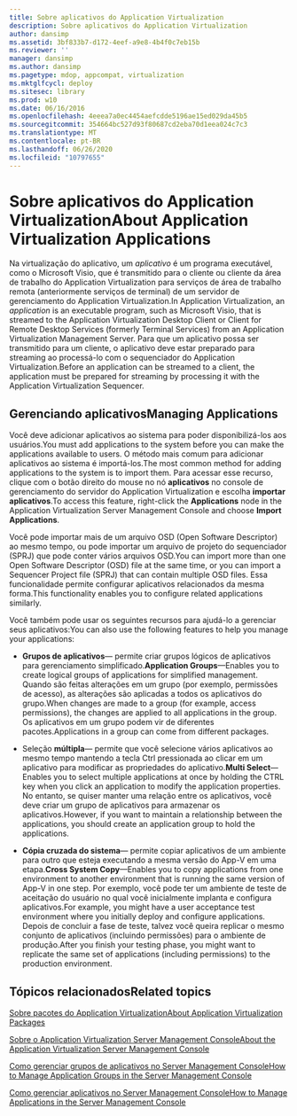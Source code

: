 ```yaml
---
title: Sobre aplicativos do Application Virtualization
description: Sobre aplicativos do Application Virtualization
author: dansimp
ms.assetid: 3bf833b7-d172-4eef-a9e8-4b4f0c7eb15b
ms.reviewer: ''
manager: dansimp
ms.author: dansimp
ms.pagetype: mdop, appcompat, virtualization
ms.mktglfcycl: deploy
ms.sitesec: library
ms.prod: w10
ms.date: 06/16/2016
ms.openlocfilehash: 4eeea7a0ec4454aefcdde5196ae15ed029da45b5
ms.sourcegitcommit: 354664bc527d93f80687cd2eba70d1eea024c7c3
ms.translationtype: MT
ms.contentlocale: pt-BR
ms.lasthandoff: 06/26/2020
ms.locfileid: "10797655"
---
```

# <span data-ttu-id="78a01-103">Sobre aplicativos do Application Virtualization</span><span class="sxs-lookup"><span data-stu-id="78a01-103">About Application Virtualization Applications</span></span>


<span data-ttu-id="78a01-104">Na virtualização do aplicativo, um *aplicativo* é um programa executável, como o Microsoft Visio, que é transmitido para o cliente ou cliente da área de trabalho do Application Virtualization para serviços de área de trabalho remota (anteriormente serviços de terminal) de um servidor de gerenciamento do Application Virtualization.</span><span class="sxs-lookup"><span data-stu-id="78a01-104">In Application Virtualization, an *application* is an executable program, such as Microsoft Visio, that is streamed to the Application Virtualization Desktop Client or Client for Remote Desktop Services (formerly Terminal Services) from an Application Virtualization Management Server.</span></span> <span data-ttu-id="78a01-105">Para que um aplicativo possa ser transmitido para um cliente, o aplicativo deve estar preparado para streaming ao processá-lo com o sequenciador do Application Virtualization.</span><span class="sxs-lookup"><span data-stu-id="78a01-105">Before an application can be streamed to a client, the application must be prepared for streaming by processing it with the Application Virtualization Sequencer.</span></span>

## <span data-ttu-id="78a01-106">Gerenciando aplicativos</span><span class="sxs-lookup"><span data-stu-id="78a01-106">Managing Applications</span></span>


<span data-ttu-id="78a01-107">Você deve adicionar aplicativos ao sistema para poder disponibilizá-los aos usuários.</span><span class="sxs-lookup"><span data-stu-id="78a01-107">You must add applications to the system before you can make the applications available to users.</span></span> <span data-ttu-id="78a01-108">O método mais comum para adicionar aplicativos ao sistema é importá-los.</span><span class="sxs-lookup"><span data-stu-id="78a01-108">The most common method for adding applications to the system is to import them.</span></span> <span data-ttu-id="78a01-109">Para acessar esse recurso, clique com o botão direito do mouse no nó **aplicativos** no console de gerenciamento do servidor do Application Virtualization e escolha **importar aplicativos**.</span><span class="sxs-lookup"><span data-stu-id="78a01-109">To access this feature, right-click the **Applications** node in the Application Virtualization Server Management Console and choose **Import Applications**.</span></span>

<span data-ttu-id="78a01-110">Você pode importar mais de um arquivo OSD (Open Software Descriptor) ao mesmo tempo, ou pode importar um arquivo de projeto do sequenciador (SPRJ) que pode conter vários arquivos OSD.</span><span class="sxs-lookup"><span data-stu-id="78a01-110">You can import more than one Open Software Descriptor (OSD) file at the same time, or you can import a Sequencer Project file (SPRJ) that can contain multiple OSD files.</span></span> <span data-ttu-id="78a01-111">Essa funcionalidade permite configurar aplicativos relacionados da mesma forma.</span><span class="sxs-lookup"><span data-stu-id="78a01-111">This functionality enables you to configure related applications similarly.</span></span>

<span data-ttu-id="78a01-112">Você também pode usar os seguintes recursos para ajudá-lo a gerenciar seus aplicativos:</span><span class="sxs-lookup"><span data-stu-id="78a01-112">You can also use the following features to help you manage your applications:</span></span>

-   <span data-ttu-id="78a01-113">**Grupos de aplicativos**— permite criar grupos lógicos de aplicativos para gerenciamento simplificado.</span><span class="sxs-lookup"><span data-stu-id="78a01-113">**Application Groups**—Enables you to create logical groups of applications for simplified management.</span></span> <span data-ttu-id="78a01-114">Quando são feitas alterações em um grupo (por exemplo, permissões de acesso), as alterações são aplicadas a todos os aplicativos do grupo.</span><span class="sxs-lookup"><span data-stu-id="78a01-114">When changes are made to a group (for example, access permissions), the changes are applied to all applications in the group.</span></span> <span data-ttu-id="78a01-115">Os aplicativos em um grupo podem vir de diferentes pacotes.</span><span class="sxs-lookup"><span data-stu-id="78a01-115">Applications in a group can come from different packages.</span></span>

-   <span data-ttu-id="78a01-116">Seleção **múltipla**— permite que você selecione vários aplicativos ao mesmo tempo mantendo a tecla Ctrl pressionada ao clicar em um aplicativo para modificar as propriedades do aplicativo.</span><span class="sxs-lookup"><span data-stu-id="78a01-116">**Multi Select**—Enables you to select multiple applications at once by holding the CTRL key when you click an application to modify the application properties.</span></span> <span data-ttu-id="78a01-117">No entanto, se quiser manter uma relação entre os aplicativos, você deve criar um grupo de aplicativos para armazenar os aplicativos.</span><span class="sxs-lookup"><span data-stu-id="78a01-117">However, if you want to maintain a relationship between the applications, you should create an application group to hold the applications.</span></span>

-   <span data-ttu-id="78a01-118">**Cópia cruzada do sistema**— permite copiar aplicativos de um ambiente para outro que esteja executando a mesma versão do App-V em uma etapa.</span><span class="sxs-lookup"><span data-stu-id="78a01-118">**Cross System Copy**—Enables you to copy applications from one environment to another environment that is running the same version of App-V in one step.</span></span> <span data-ttu-id="78a01-119">Por exemplo, você pode ter um ambiente de teste de aceitação do usuário no qual você inicialmente implanta e configura aplicativos.</span><span class="sxs-lookup"><span data-stu-id="78a01-119">For example, you might have a user acceptance test environment where you initially deploy and configure applications.</span></span> <span data-ttu-id="78a01-120">Depois de concluir a fase de teste, talvez você queira replicar o mesmo conjunto de aplicativos (incluindo permissões) para o ambiente de produção.</span><span class="sxs-lookup"><span data-stu-id="78a01-120">After you finish your testing phase, you might want to replicate the same set of applications (including permissions) to the production environment.</span></span>

## <span data-ttu-id="78a01-121">Tópicos relacionados</span><span class="sxs-lookup"><span data-stu-id="78a01-121">Related topics</span></span>


[<span data-ttu-id="78a01-122">Sobre pacotes do Application Virtualization</span><span class="sxs-lookup"><span data-stu-id="78a01-122">About Application Virtualization Packages</span></span>](about-application-virtualization-packages.md)

[<span data-ttu-id="78a01-123">Sobre o Application Virtualization Server Management Console</span><span class="sxs-lookup"><span data-stu-id="78a01-123">About the Application Virtualization Server Management Console</span></span>](about-the-application-virtualization-server-management-console.md)

[<span data-ttu-id="78a01-124">Como gerenciar grupos de aplicativos no Server Management Console</span><span class="sxs-lookup"><span data-stu-id="78a01-124">How to Manage Application Groups in the Server Management Console</span></span>](how-to-manage-application-groups-in-the-server-management-console.md)

[<span data-ttu-id="78a01-125">Como gerenciar aplicativos no Server Management Console</span><span class="sxs-lookup"><span data-stu-id="78a01-125">How to Manage Applications in the Server Management Console</span></span>](how-to-manage-applications-in-the-server-management-console.md)

 

 





